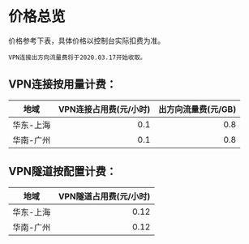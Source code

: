 # 价格总览

价格参考下表，具体价格以控制台实际扣费为准。

``VPN连接出方向流量费将于2020.03.17开始收取。``

## VPN连接按用量计费：
| 地域 | VPN连接占用费(元/小时) | 出方向流量费(元/GB) |
|:---:| ---:| ---:|
| 华东-上海 | 0.1 | 0.8 |
| 华南-广州 | 0.1 | 0.8 |

## VPN隧道按配置计费：
| 地域 | VPN隧道占用费(元/小时) |
|:---:| ---:|
| 华东-上海 | 0.12 |
| 华南-广州 | 0.12 |
